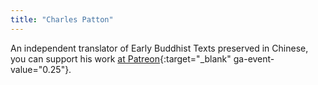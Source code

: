 ```yaml
---
title: "Charles Patton"
---
```


An independent translator of Early Buddhist Texts preserved in Chinese, you can support his work [at Patreon](https://www.patreon.com/cdpatton){:target="_blank" ga-event-value="0.25"}.